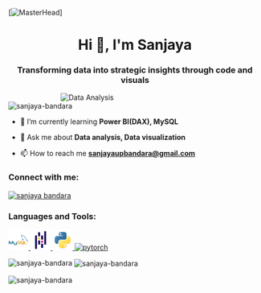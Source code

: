 [![MasterHead](https://th.bing.com/th/id/OIP.lnGElFxAZRvbCbIXwyKaqAHaED?pid=ImgDet&rs=1)]
<h1 align="center">Hi 👋, I'm Sanjaya</h1>
<h3 align="center">Transforming data into strategic insights through code and visuals</h3>
<img align="right" alt="Data Analysis" width="400" src="https://giphy.com/gifs/webdesign-webtasrimi-gitialmarketing-dWesBcTLavkZuG35MI">


<p align="left"> <img src="https://komarev.com/ghpvc/?username=sanjaya-bandara&label=Profile%20views&color=0e75b6&style=flat" alt="sanjaya-bandara" /> </p>

- 🌱 I’m currently learning **Power BI(DAX), MySQL**

- 💬 Ask me about **Data analysis, Data visualization**

- 📫 How to reach me **sanjayaupbandara@gmail.com**

<h3 align="left">Connect with me:</h3>
<p align="left">
<a href="https://linkedin.com/in/sanjaya bandara" target="blank"><img align="center" src="https://raw.githubusercontent.com/rahuldkjain/github-profile-readme-generator/master/src/images/icons/Social/linked-in-alt.svg" alt="sanjaya bandara" height="30" width="40" /></a>
</p>

<h3 align="left">Languages and Tools:</h3>
<p align="left"> <a href="https://www.mysql.com/" target="_blank" rel="noreferrer"> <img src="https://raw.githubusercontent.com/devicons/devicon/master/icons/mysql/mysql-original-wordmark.svg" alt="mysql" width="40" height="40"/> </a> <a href="https://pandas.pydata.org/" target="_blank" rel="noreferrer"> <img src="https://raw.githubusercontent.com/devicons/devicon/2ae2a900d2f041da66e950e4d48052658d850630/icons/pandas/pandas-original.svg" alt="pandas" width="40" height="40"/> </a> <a href="https://www.python.org" target="_blank" rel="noreferrer"> <img src="https://raw.githubusercontent.com/devicons/devicon/master/icons/python/python-original.svg" alt="python" width="40" height="40"/> </a> <a href="https://pytorch.org/" target="_blank" rel="noreferrer"> <img src="https://www.vectorlogo.zone/logos/pytorch/pytorch-icon.svg" alt="pytorch" width="40" height="40"/> </a> </p>

<p><img align="left" src="https://github-readme-stats.vercel.app/api/top-langs?username=sanjaya-bandara&show_icons=true&locale=en&layout=compact" alt="sanjaya-bandara" /></p>

<p>&nbsp;<img align="center" src="https://github-readme-stats.vercel.app/api?username=sanjaya-bandara&show_icons=true&locale=en" alt="sanjaya-bandara" /></p>

<p><img align="center" src="https://github-readme-streak-stats.herokuapp.com/?user=sanjaya-bandara&" alt="sanjaya-bandara" /></p>

